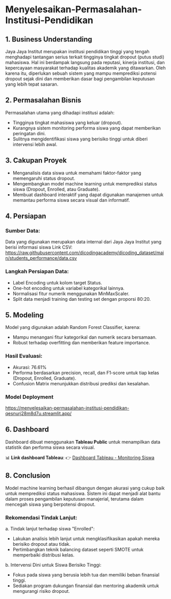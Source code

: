 # Menyelesaikan-Permasalahan-Institusi-Pendidikan

## 1. Business Understanding

Jaya Jaya Institut merupakan institusi pendidikan tinggi yang tengah menghadapi tantangan serius terkait tingginya tingkat dropout (putus studi) mahasiswa. Hal ini berdampak langsung pada reputasi, kinerja institusi, dan kepercayaan masyarakat terhadap kualitas akademik yang ditawarkan. Oleh karena itu, diperlukan sebuah sistem yang mampu memprediksi potensi dropout sejak dini dan memberikan dasar bagi pengambilan keputusan yang lebih tepat sasaran.

## 2. Permasalahan Bisnis
Permasalahan utama yang dihadapi institusi adalah:

- Tingginya tingkat mahasiswa yang keluar (dropout).
- Kurangnya sistem monitoring performa siswa yang dapat memberikan peringatan dini.
- Sulitnya mengidentifikasi siswa yang berisiko tinggi untuk diberi intervensi lebih awal.

## 3. Cakupan Proyek
- Menganalisis data siswa untuk memahami faktor-faktor yang memengaruhi status dropout.
- Mengembangkan model machine learning untuk memprediksi status siswa (Dropout, Enrolled, atau Graduate).
- Membuat dashboard interaktif yang dapat digunakan manajemen untuk memantau performa siswa secara visual dan informatif.

## 4. Persiapan

### Sumber Data:

Data yang digunakan merupakan data internal dari Jaya Jaya Institut yang berisi informasi siswa
Link CSV: https://raw.githubusercontent.com/dicodingacademy/dicoding_dataset/main/students_performance/data.csv

### Langkah Persiapan Data:

- Label Encoding untuk kolom target Status.
- One-hot encoding untuk variabel kategorikal lainnya.
- Normalisasi fitur numerik menggunakan MinMaxScaler.
- Split data menjadi training dan testing set dengan proporsi 80:20.

## 5. Modeling
Model yang digunakan adalah Random Forest Classifier, karena:
- Mampu menangani fitur kategorikal dan numerik secara bersamaan.
- Robust terhadap overfitting dan memberikan feature importance.

### Hasil Evaluasi:
- Akurasi: 76.61%
- Performa berdasarkan precision, recall, dan F1-score untuk tiap kelas (Dropout, Enrolled, Graduate).
- Confusion Matrix menunjukkan distribusi prediksi dan kesalahan.

### Model Deployment
https://menyelesaikan-permasalahan-institusi-pendidikan-qesnurj28m8d7u.streamlit.app/

## 6. Dashboard

Dashboard dibuat menggunakan **Tableau Public** untuk menampilkan data statistik dan performa siswa secara visual.

📊 **Link dashboard Tableau**:
👉 [Dashboard Tableau - Monitoring Siswa](https://public.tableau.com/app/profile/muhammad.fauzan.alkhairi/viz/Dashboard_17478160134210/Dashboard1)

## 8. Conclusion
Model machine learning berhasil dibangun dengan akurasi yang cukup baik untuk memprediksi status mahasiswa. Sistem ini dapat menjadi alat bantu dalam proses pengambilan keputusan manajerial, terutama dalam mencegah siswa yang berpotensi dropout.

### Rekomendasi Tindak Lanjut:
a. Tindak lanjut terhadap siswa "Enrolled":
- Lakukan analisis lebih lanjut untuk mengklasifikasikan apakah mereka berisiko dropout atau tidak.
- Pertimbangkan teknik balancing dataset seperti SMOTE untuk memperbaiki distribusi kelas.

b. Intervensi Dini untuk Siswa Berisiko Tinggi:
- Fokus pada siswa yang berusia lebih tua dan memiliki beban finansial tinggi.
- Sediakan program dukungan finansial dan mentoring akademik untuk mengurangi risiko dropout.

